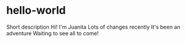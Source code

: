 # hello-world
Short description
Hi! I'm Juanita 
Lots of changes recently
It's been an adventure
Waiting to see all to come!
